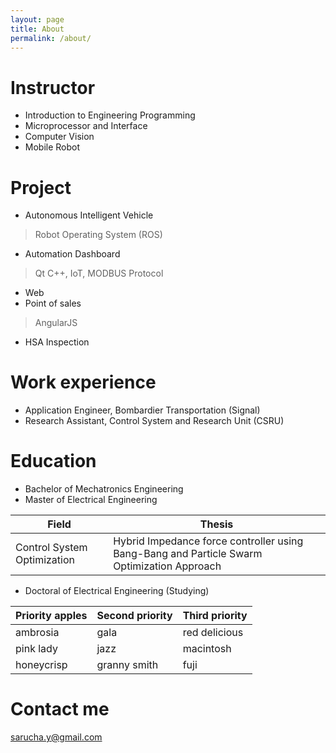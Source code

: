 ```yaml
---
layout: page
title: About
permalink: /about/
---
```


# Instructor
* Introduction to Engineering Programming
* Microprocessor and Interface
* Computer Vision
* Mobile Robot

# Project
* Autonomous Intelligent Vehicle
> Robot Operating System (ROS)
* Automation Dashboard
> Qt C++, IoT, MODBUS Protocol
* Web
* Point of sales
> AngularJS
* HSA Inspection

# Work experience
* Application Engineer, Bombardier Transportation (Signal)
* Research Assistant, Control System and Research Unit (CSRU)


# Education
* Bachelor of Mechatronics Engineering
* Master of Electrical Engineering

| Field                       | Thesis                                                                                     |
|-----------------------------|--------------------------------------------------------------------------------------------|
| Control System Optimization | Hybrid Impedance force controller using Bang-Bang and Particle Swarm Optimization Approach |
* Doctoral of Electrical Engineering (Studying)



| Priority apples | Second priority | Third priority |
|-------|--------|---------|
| ambrosia | gala | red delicious |
| pink lady | jazz | macintosh |
| honeycrisp | granny smith | fuji |


# Contact me

[sarucha.y@gmail.com](mailto:sarucha.y@gmail.com)
